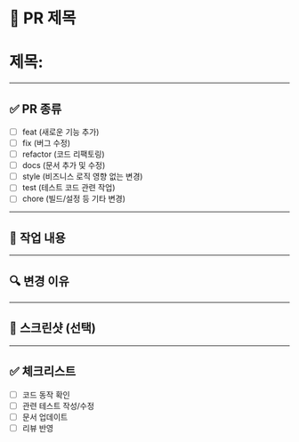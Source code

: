 <!-- 
아래 중 하나의 타입을 선택해 제목 앞에 붙여주세요.
feat: 새로운 기능 추가
fix: 버그 수정
refactor: 코드 리팩토링
docs: 문서 추가 및 수정
style: 포맷팅, 세미콜론 등 비즈니스 로직 영향 없는 변경
test: 테스트 코드 관련 작업
chore: 빌드/패키지 매니저 설정 등 기타 변경
-->
# 📌 PR 제목

# 제목: 

---

## ✅ PR 종류
- [ ] feat (새로운 기능 추가)
- [ ] fix (버그 수정)
- [ ] refactor (코드 리팩토링)
- [ ] docs (문서 추가 및 수정)
- [ ] style (비즈니스 로직 영향 없는 변경)
- [ ] test (테스트 코드 관련 작업)
- [ ] chore (빌드/설정 등 기타 변경)

---

## 📝 작업 내용
<!-- 이번 PR에서 작업한 내용을 간단히 정리 -->

---

## 🔍 변경 이유
<!-- 왜 이 작업을 했는지, 해결하려는 문제는 무엇인지 설명 -->

---

## 📸 스크린샷 (선택)
<!-- UI 변경 시 스크린샷 첨부 -->

---

## ✅ 체크리스트
- [ ] 코드 동작 확인
- [ ] 관련 테스트 작성/수정
- [ ] 문서 업데이트
- [ ] 리뷰 반영
